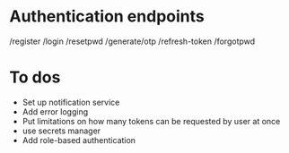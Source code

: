# Authentication endpoints

/register
/login
/resetpwd
/generate/otp
/refresh-token
/forgotpwd

# To dos

- Set up notification service
- Add error logging
- Put limitations on how many tokens can be requested by user at once
- use secrets manager
- Add role-based authentication
